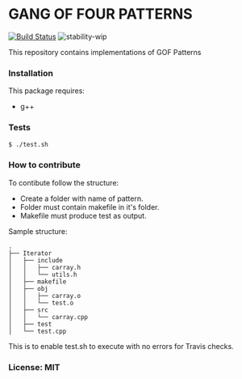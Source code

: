 # GANG OF FOUR PATTERNS

[![Build Status](https://travis-ci.org/ganesh-k13/Gang-of-Four.svg?branch=master)](https://travis-ci.org/ganesh-k13/Gang-of-Four) ![stability-wip](https://img.shields.io/badge/stability-work_in_progress-lightgrey.svg)  

This repository contains implementations of GOF Patterns

### Installation

This package requires:
- g++

### Tests

```sh
$ ./test.sh
```

### How to contribute

To contibute follow the structure:

- Create a folder with name of pattern.
- Folder must contain makefile in it's folder.
- Makefile must produce test as output.

Sample structure:
```
.
├── Iterator
│   ├── include
│   │   ├── carray.h
│   │   └── utils.h
│   ├── makefile
│   ├── obj
│   │   ├── carray.o
│   │   └── test.o
│   ├── src
│   │   └── carray.cpp
│   ├── test
│   └── test.cpp

```

This is to enable test.sh to execute with no errors for Travis checks.

### License: MIT

